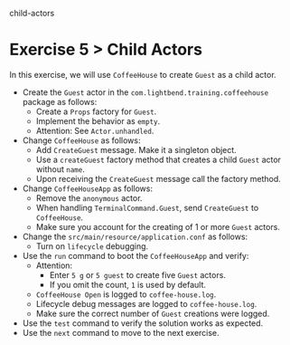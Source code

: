 child-actors

# Exercise 5 > Child Actors

In this exercise, we will use `CoffeeHouse` to create `Guest` as a child actor.

- Create the `Guest` actor in the `com.lightbend.training.coffeehouse` package as follows:
    - Create a `Props` factory for `Guest`.
    - Implement the behavior as `empty`.
    - Attention: See `Actor.unhandled`.
- Change `CoffeeHouse` as follows:
    - Add `CreateGuest` message. Make it a singleton object.
    - Use a `createGuest` factory method that creates a child `Guest` actor without `name`.
    - Upon receiving the `CreateGuest` message call the factory method.
- Change `CoffeeHouseApp` as follows:
    - Remove the `anonymous` actor.
    - When handling `TerminalCommand.Guest`, send `CreateGuest` to `CoffeeHouse`.
    - Make sure you account for the creating of 1 or more `Guest` actors.
- Change the `src/main/resource/application.conf` as follows:
    - Turn on `lifecycle` debugging.
- Use the `run` command to boot the `CoffeeHouseApp` and verify:
    - Attention: 
        - Enter `5 g` or `5 guest` to create five `Guest` actors.
        - If you omit the count, `1` is used by default.
    - `CoffeeHouse Open` is logged to `coffee-house.log`.
    - Lifecycle debug messages are logged to `coffee-house.log`.
    - Make sure the correct number of `Guest` creations were logged.
- Use the `test` command to verify the solution works as expected.
- Use the `next` command to move to the next exercise.